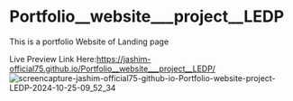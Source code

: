 # Portfolio__website___project__LEDP
This is a portfolio Website of Landing page

Live Preview Link Here:https://jashim-official75.github.io/Portfolio__website___project__LEDP/
![screencapture-jashim-official75-github-io-Portfolio-website-project-LEDP-2024-10-25-09_52_34](https://github.com/user-attachments/assets/1c05b44a-7795-49ee-b6ee-695988ff5243)
